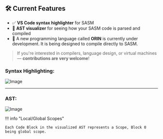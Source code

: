 
## 🛠 Current Features

- ✅ **VS Code syntax highlighter** for SASM
- 🌲 **AST visualizer** for seeing how your SASM code is parsed and compiled
- 🔧 A new programming language called **ORIN** is currently under development. It is being designed to compile directly to SASM.

> If you're interested in compilers, language design, or virtual machines — **contributions are very welcome**!

### **Syntax Highlighting:**

![Image](../assets/vs_theme.png)

---

### **AST:**

![Image](../assets/AST_Examples/helloWorld.png)

!!! info "Local/Global Scopes"

    Each Code Block in the visualized AST represents a Scope, Block 0 being global scope.
